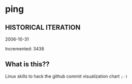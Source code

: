 # ping

## HISTORICAL ITERATION
2006-10-31

Incremented: 3438

## What is this?? 
Linux skills to hack the github commit visualization chart `;-)`
